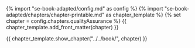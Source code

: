 <frontmatter>
{% import "se-book-adapted/config.md" as config %}
{% import "se-book-adapted/chapters/chapter-printable.md" as chapter_template %}
{% set chapter = config.chapters.qualityAssurance %}
{{ chapter_template.add_front_matter(chapter) }}
</frontmatter>

{{ chapter_template.show_chapter("../../book/", chapter) }}